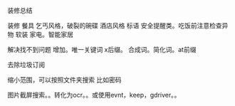 装修总结 

装修 餐具 乞丐风格，破裂的碗碟
酒店风格
标语 安全提醒类。吃饭前注意检查异物
软装
家电。智能家居

解决找不到问题
增加。唯一关键词
x后缀。 合成词。简化词。at前缀

去除垃圾订阅

缩小范围，可以按照文件夹搜索
比如密码

图片截屏搜索。。转化为ocr。。或使用evnt，keep，gdriver。。
